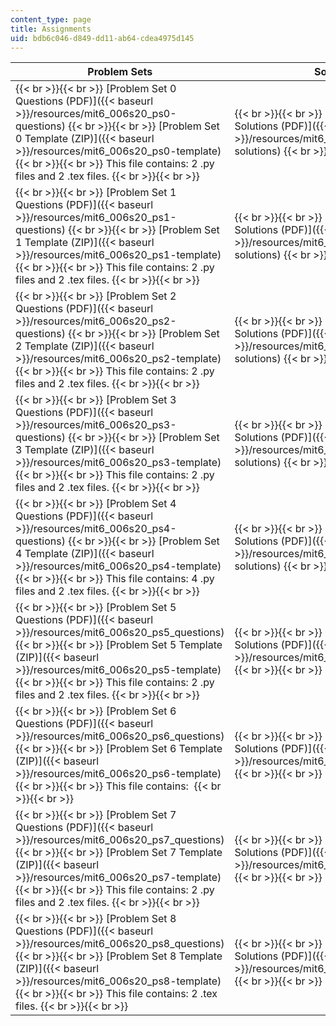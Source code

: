 ```yaml
---
content_type: page
title: Assignments
uid: bdb6c046-d849-dd11-ab64-cdea4975d145
---
```


| Problem Sets | Solutions |
| --- | --- |
|  {{< br >}}{{< br >}} [Problem Set 0 Questions (PDF)]({{< baseurl >}}/resources/mit6_006s20_ps0-questions) {{< br >}}{{< br >}} [Problem Set 0 Template (ZIP)]({{< baseurl >}}/resources/mit6_006s20_ps0-template) {{< br >}}{{< br >}} This file contains: 2 .py files and 2 .tex files. {{< br >}}{{< br >}}  |  {{< br >}}{{< br >}} [Problem Set 0 Solutions (PDF)]({{< baseurl >}}/resources/mit6_006s20_ps0-solutions) {{< br >}}{{< br >}}  |
|  {{< br >}}{{< br >}} [Problem Set 1 Questions (PDF)]({{< baseurl >}}/resources/mit6_006s20_ps1-questions) {{< br >}}{{< br >}} [Problem Set 1 Template (ZIP)]({{< baseurl >}}/resources/mit6_006s20_ps1-template) {{< br >}}{{< br >}} This file contains: 2 .py files and 2 .tex files. {{< br >}}{{< br >}}  |  {{< br >}}{{< br >}} [Problem Set 1 Solutions (PDF)]({{< baseurl >}}/resources/mit6_006s20_ps1-solutions) {{< br >}}{{< br >}}  |
|  {{< br >}}{{< br >}} [Problem Set 2 Questions (PDF)]({{< baseurl >}}/resources/mit6_006s20_ps2-questions) {{< br >}}{{< br >}} [Problem Set 2 Template (ZIP)]({{< baseurl >}}/resources/mit6_006s20_ps2-template) {{< br >}}{{< br >}} This file contains: 2 .py files and 2 .tex files. {{< br >}}{{< br >}}  |  {{< br >}}{{< br >}} [Problem Set 2 Solutions (PDF)]({{< baseurl >}}/resources/mit6_006s20_ps2-solutions) {{< br >}}{{< br >}}  |
|  {{< br >}}{{< br >}} [Problem Set 3 Questions (PDF)]({{< baseurl >}}/resources/mit6_006s20_ps3-questions) {{< br >}}{{< br >}} [Problem Set 3 Template (ZIP)]({{< baseurl >}}/resources/mit6_006s20_ps3-template) {{< br >}}{{< br >}} This file contains: 2 .py files and 2 .tex files. {{< br >}}{{< br >}}  |  {{< br >}}{{< br >}} [Problem Set 3 Solutions (PDF)]({{< baseurl >}}/resources/mit6_006s20_ps3-solutions) {{< br >}}{{< br >}}  |
|  {{< br >}}{{< br >}} [Problem Set 4 Questions (PDF)]({{< baseurl >}}/resources/mit6_006s20_ps4-questions) {{< br >}}{{< br >}} [Problem Set 4 Template (ZIP)]({{< baseurl >}}/resources/mit6_006s20_ps4-template) {{< br >}}{{< br >}} This file contains: 4 .py files and 2 .tex files. {{< br >}}{{< br >}}  |  {{< br >}}{{< br >}} [Problem Set 4 Solutions (PDF)]({{< baseurl >}}/resources/mit6_006s20_ps4-solutions) {{< br >}}{{< br >}}  |
|  {{< br >}}{{< br >}} [Problem Set 5 Questions (PDF)]({{< baseurl >}}/resources/mit6_006s20_ps5_questions) {{< br >}}{{< br >}} [Problem Set 5 Template (ZIP)]({{< baseurl >}}/resources/mit6_006s20_ps5-template) {{< br >}}{{< br >}} This file contains: 2 .py files and 2 .tex files. {{< br >}}{{< br >}}  |  {{< br >}}{{< br >}} [Problem Set 5 Solutions (PDF)]({{< baseurl >}}/resources/mit6_006s20_ps5_solutions) {{< br >}}{{< br >}}  |
|  {{< br >}}{{< br >}} [Problem Set 6 Questions (PDF)]({{< baseurl >}}/resources/mit6_006s20_ps6_questions) {{< br >}}{{< br >}} [Problem Set 6 Template (ZIP)]({{< baseurl >}}/resources/mit6_006s20_ps6-template) {{< br >}}{{< br >}} This file contains:  {{< br >}}{{< br >}}  |  {{< br >}}{{< br >}} [Problem Set 6 Solutions (PDF)]({{< baseurl >}}/resources/mit6_006s20_ps6_solutions) {{< br >}}{{< br >}}  |
|  {{< br >}}{{< br >}} [Problem Set 7 Questions (PDF)]({{< baseurl >}}/resources/mit6_006s20_ps7_questions) {{< br >}}{{< br >}} [Problem Set 7 Template (ZIP)]({{< baseurl >}}/resources/mit6_006s20_ps7-template) {{< br >}}{{< br >}} This file contains: 2 .py files and 2 .tex files. {{< br >}}{{< br >}}  |  {{< br >}}{{< br >}} [Problem Set 7 Solutions (PDF)]({{< baseurl >}}/resources/mit6_006s20_ps7_solutions) {{< br >}}{{< br >}}  |
|  {{< br >}}{{< br >}} [Problem Set 8 Questions (PDF)]({{< baseurl >}}/resources/mit6_006s20_ps8_questions) {{< br >}}{{< br >}} [Problem Set 8 Template (ZIP)]({{< baseurl >}}/resources/mit6_006s20_ps8-template) {{< br >}}{{< br >}} This file contains: 2 .tex files. {{< br >}}{{< br >}}  |  {{< br >}}{{< br >}} [Problem Set 8 Solutions (PDF)]({{< baseurl >}}/resources/mit6_006s20_ps8_solutions) {{< br >}}{{< br >}}
